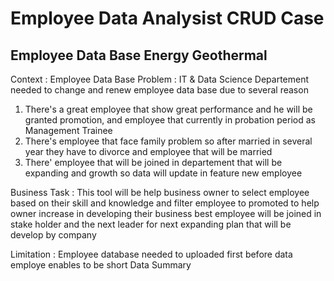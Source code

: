 # Employee Data Analysist CRUD Case 
## Employee Data Base Energy Geothermal 
Context : Employee Data Base
Problem : IT & Data Science Departement needed to change and renew employee data base due to several reason 

1. There's a great employee that show great performance and he will be granted promotion, and employee that currently in probation period as Management Trainee 
2. There's employee that face family problem so after married in several year they have to divorce and employee that will be married 
3. There' employee that will be joined in departement that will be expanding and growth so data will update in feature new employee 

Business Task : This tool will be help business owner to select employee based on their skill and knowledge and filter employee to promoted to help owner increase in developing their business 
best employee will be joined in stake holder and the next leader for next expanding plan that will be develop by company 
          
Limitation : Employee database needed to uploaded first before data employe enables to be short 
Data Summary 
